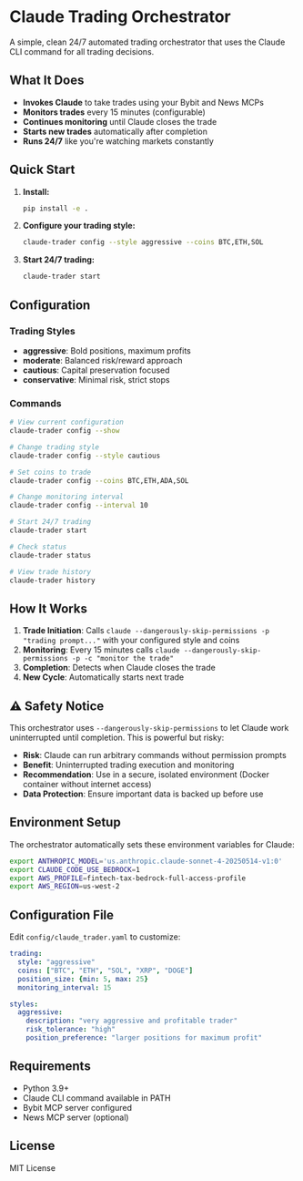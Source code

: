 # Claude Trading Orchestrator

A simple, clean 24/7 automated trading orchestrator that uses the Claude CLI command for all trading decisions.

## What It Does

- **Invokes Claude** to take trades using your Bybit and News MCPs
- **Monitors trades** every 15 minutes (configurable)
- **Continues monitoring** until Claude closes the trade
- **Starts new trades** automatically after completion
- **Runs 24/7** like you're watching markets constantly

## Quick Start

1. **Install:**
   ```bash
   pip install -e .
   ```

2. **Configure your trading style:**
   ```bash
   claude-trader config --style aggressive --coins BTC,ETH,SOL
   ```

3. **Start 24/7 trading:**
   ```bash
   claude-trader start
   ```

## Configuration

### Trading Styles
- **aggressive**: Bold positions, maximum profits
- **moderate**: Balanced risk/reward approach  
- **cautious**: Capital preservation focused
- **conservative**: Minimal risk, strict stops

### Commands

```bash
# View current configuration
claude-trader config --show

# Change trading style
claude-trader config --style cautious

# Set coins to trade
claude-trader config --coins BTC,ETH,ADA,SOL

# Change monitoring interval
claude-trader config --interval 10

# Start 24/7 trading
claude-trader start

# Check status
claude-trader status

# View trade history
claude-trader history
```

## How It Works

1. **Trade Initiation**: Calls `claude --dangerously-skip-permissions -p "trading prompt..."` with your configured style and coins
2. **Monitoring**: Every 15 minutes calls `claude --dangerously-skip-permissions -p -c "monitor the trade"`
3. **Completion**: Detects when Claude closes the trade
4. **New Cycle**: Automatically starts next trade

## ⚠️ Safety Notice

This orchestrator uses `--dangerously-skip-permissions` to let Claude work uninterrupted until completion. This is powerful but risky:

- **Risk**: Claude can run arbitrary commands without permission prompts
- **Benefit**: Uninterrupted trading execution and monitoring
- **Recommendation**: Use in a secure, isolated environment (Docker container without internet access)
- **Data Protection**: Ensure important data is backed up before use

## Environment Setup

The orchestrator automatically sets these environment variables for Claude:

```bash
export ANTHROPIC_MODEL='us.anthropic.claude-sonnet-4-20250514-v1:0'
export CLAUDE_CODE_USE_BEDROCK=1
export AWS_PROFILE=fintech-tax-bedrock-full-access-profile
export AWS_REGION=us-west-2
```

## Configuration File

Edit `config/claude_trader.yaml` to customize:

```yaml
trading:
  style: "aggressive"
  coins: ["BTC", "ETH", "SOL", "XRP", "DOGE"]
  position_size: {min: 5, max: 25}
  monitoring_interval: 15

styles:
  aggressive:
    description: "very aggressive and profitable trader"
    risk_tolerance: "high"
    position_preference: "larger positions for maximum profit"
```

## Requirements

- Python 3.9+
- Claude CLI command available in PATH
- Bybit MCP server configured
- News MCP server (optional)

## License

MIT License
